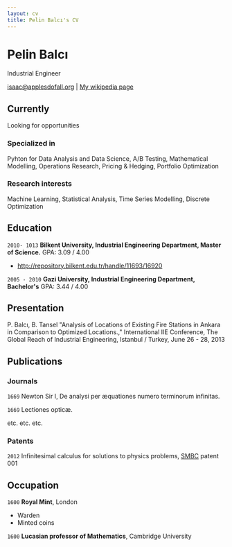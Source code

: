 ```yaml
---
layout: cv
title: Pelin Balcı's CV
---
```

# Pelin Balcı
Industrial Engineer

<div id="webaddress">
<a href="isaac@applesdofall.org">isaac@applesdofall.org</a>
| <a href="http://en.wikipedia.org/wiki/Isaac_Newton">My wikipedia page</a>
</div>


## Currently

Looking for opportunities

### Specialized in

Pyhton for Data Analysis and Data Science, A/B Testing, Mathematical Modelling, Operations Research, Pricing & Hedging, 
Portfolio Optimization

### Research interests

Machine Learning, Statistical Analysis, Time Series Modelling, Discrete Optimization


## Education

`2010- 1013`
__Bilkent University, Industrial Engineering Department, Master of Science.__
GPA: 3.09 / 4.00

- http://repository.bilkent.edu.tr/handle/11693/16920

`2005 - 2010`
__Gazi University, Industrial Engineering Department, Bachelor's__
GPA: 3.44 / 4.00


## Presentation

P. Balcı, B. Tansel "Analysis of Locations of Existing Fire Stations in Ankara in Comparison to Optimized Locations.," International IIE Conference, The Global Reach of Industrial Engineering, Istanbul / Turkey, June 26 - 28, 2013



## Publications

<!-- A list is also available [online](http://scholar.google.co.uk/citations?user=LTOTl0YAAAAJ) -->

### Journals

`1669`
Newton Sir I, De analysi per æquationes numero terminorum infinitas. 

`1669`
Lectiones opticæ.

etc. etc. etc.

### Patents

`2012`
Infinitesimal calculus for solutions to physics problems, [SMBC](http://www.techdirt.com/articles/20121011/09312820678/if-patents-had-been-around-time-newton.shtml) patent 001


## Occupation

`1600`
__Royal Mint__, London

- Warden
- Minted coins

`1600`
__Lucasian professor of Mathematics__, Cambridge University



<!-- ### Footer

Last updated: May 2013 -->


